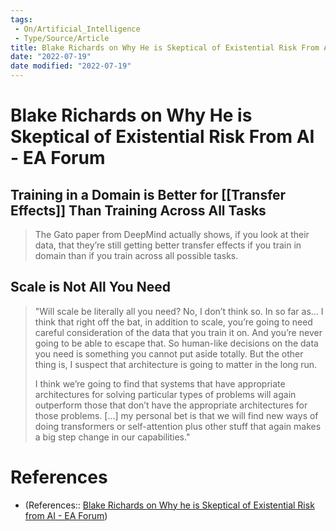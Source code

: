 ```yaml
---
tags:
 - On/Artificial_Intelligence
 - Type/Source/Article
title: Blake Richards on Why He is Skeptical of Existential Risk From AI - EA Forum
date: "2022-07-19"
date modified: "2022-07-19"
---
```


# Blake Richards on Why He is Skeptical of Existential Risk From AI - EA Forum

## Training in a Domain is Better for [[Transfer Effects]] Than Training Across All Tasks
> The Gato paper from DeepMind actually shows, if you look at their data, that they’re still getting better transfer effects if you train in domain than if you train across all possible tasks.

## Scale is Not All You Need
> "Will scale be literally all you need? No, I don’t think so. In so far as… I think that right off the bat, in addition to scale, you’re going to need careful consideration of the data that you train it on. And you’re never going to be able to escape that. So human-like decisions on the data you need is something you cannot put aside totally. But the other thing is, I suspect that architecture is going to matter in the long run.
>
> I think we’re going to find that systems that have appropriate architectures for solving particular types of problems will again outperform those that don’t have the appropriate architectures for those problems. […] my personal bet is that we will find new ways of doing transformers or self-attention plus other stuff that again makes a big step change in our capabilities."

# References
- (References:: [Blake Richards on Why he is Skeptical of Existential Risk from AI - EA Forum](https://forum.effectivealtruism.org/posts/BqokXcCQrvkk2BktH/blake-richards-on-why-he-is-skeptical-of-existential-risk#On_Recursive_Self_Improvement))
